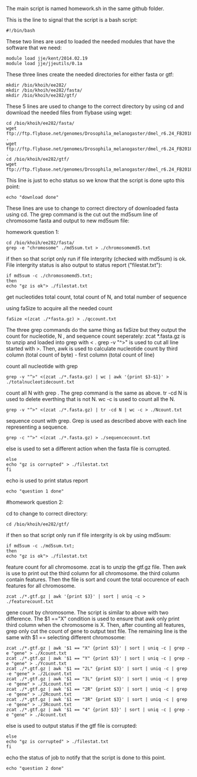 
The main script is named homework.sh in the same github folder.

This is the line to signal that the script is a bash script:
```
#!/bin/bash
```
These two lines are used to loaded the needed modules that have the software that we need:
```
module load jje/kent/2014.02.19
module load jje/jjeutils/0.1a
```
These three lines create the needed directories for either fasta or gtf:
```
mkdir /bio/khoih/ee282/
mkdir /bio/khoih/ee282/fasta/
mkdir /bio/khoih/ee282/gtf/
```

These 5 lines are used to change to the correct directory by using cd and download the needed files from flybase using wget:
```
cd /bio/khoih/ee282/fasta/
wget ftp://ftp.flybase.net/genomes/Drosophila_melanogaster/dmel_r6.24_FB2018_05/fasta/*chromosome* .
wget ftp://ftp.flybase.net/genomes/Drosophila_melanogaster/dmel_r6.24_FB2018_05/fasta/*sum* .
cd /bio/khoih/ee282/gtf/
wget ftp://ftp.flybase.net/genomes/Drosophila_melanogaster/dmel_r6.24_FB2018_05/gtf/*
```
This line is just to echo status so we know that the script is done upto this point:
```
echo "download done"
```
These lines are use to change to correct directory of downloaded fasta using cd. The grep command is the cut out the md5sum line of chromosome fasta and output to new md5sum file:

homework question 1:
```
cd /bio/khoih/ee282/fasta/
grep -e "chromosome" ./md5sum.txt > ./chromosomemd5.txt
```

if then so that script only run if file intergrity (checked with md5sum) is ok. File intergrity status is also output to status report ("filestat.txt"):
```
if md5sum -c ./chromosomemd5.txt;
then
echo "gz is ok"> ./filestat.txt
```
get nucleotides total count, total count of N, and total number of sequence

using faSize to acquire all the needed count
```
faSize <(zcat ./*fasta.gz) > ./qccount.txt
```
The three grep commands do the same thing as faSize but they output the count for nucleotide, N , and sequence count seperately:
zcat *.fasta.gz is to unzip and loaded into grep with < . grep -v "^>" is used to cut all line started with >. Then, awk is used to calculate nucleotide count by third column (total count of byte) - first column (total count of line)

count all nucleotide with grep
```
grep -v "^>" <(zcat ./*.fasta.gz) | wc | awk '{print $3-$1}' > ./totalnucleotidecount.txt
```
count all N with grep . The grep command is the same as above. tr -cd N is used to delete everthing that is not N. wc -c is used to count all the N.
```
grep -v "^>" <(zcat ./*.fasta.gz) | tr -cd N | wc -c > ./Ncount.txt
```
sequence count with grep. Grep is used as described above with each line representing a sequence.
```
grep -c "^>" <(zcat ./*.fasta.gz) > ./sequencecount.txt
```
else is used to set a different action when the fasta file is corrupted.
```
else
echo "gz is corrupted" > ./filestat.txt
fi
```
echo is used to print status report
```
echo "question 1 done"
```
#homework question 2:

cd to change to correct directory:
```
cd /bio/khoih/ee282/gtf/
```
if then so that script only run if file intergrity is ok by using md5sum:
```
if md5sum -c ./md5sum.txt;
then
echo "gz is ok"> ./filestat.txt
```
feature count for all chromosome. zcat is to unzip the gtf.gz file. Then awk is use to print out the third column for all chromosome. the third column contain features. Then the file is sort and count the total occurence of each features for all chromosome.
```
zcat ./*.gtf.gz | awk '{print $3}' | sort | uniq -c > ./featurecount.txt
```
gene count by chromosome. The script is similar to above with two difference. The $1 =="X" condition is used to ensure that awk only print third column when the chromosome is X. Then, after counting all features, grep only cut the count of gene to output text file. The remaining line is the same with $1 == selecting different chromosome:
```
zcat ./*.gtf.gz | awk '$1 == "X" {print $3}' | sort | uniq -c | grep -e "gene" > ./Xcount.txt
zcat ./*.gtf.gz | awk '$1 == "Y" {print $3}' | sort | uniq -c | grep -e "gene" > ./Ycount.txt
zcat ./*.gtf.gz | awk '$1 == "2L" {print $3}' | sort | uniq -c | grep -e "gene" > ./2Lcount.txt
zcat ./*.gtf.gz | awk '$1 == "3L" {print $3}' | sort | uniq -c | grep -e "gene" > ./3Lcount.txt
zcat ./*.gtf.gz | awk '$1 == "2R" {print $3}' | sort | uniq -c | grep -e "gene" > ./2Rcount.txt
zcat ./*.gtf.gz | awk '$1 == "3R" {print $3}' | sort | uniq -c | grep -e "gene" > ./3Rcount.txt
zcat ./*.gtf.gz | awk '$1 == "4" {print $3}' | sort | uniq -c | grep -e "gene" > ./4count.txt
```

else is used to output status if the gtf file is corrupted:
```
else
echo "gz is corrupted" > ./filestat.txt
fi
```
echo the status of job to notify that the script is done to this point.
```
echo "question 2 done"
```
